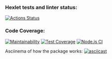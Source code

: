 ### Hexlet tests and linter status:
[![Actions Status](https://github.com/elena-mb/frontend-project-lvl2/workflows/hexlet-check/badge.svg)](https://github.com/elena-mb/frontend-project-lvl2/actions)

### Code Coverage:
[![Maintainability](https://api.codeclimate.com/v1/badges/a99a88d28ad37a79dbf6/maintainability)](https://codeclimate.com/github/codeclimate/codeclimate/maintainability)
[![Test Coverage](https://api.codeclimate.com/v1/badges/a99a88d28ad37a79dbf6/test_coverage)](https://codeclimate.com/github/codeclimate/codeclimate/test_coverage)
[![Node.js CI](https://github.com/elena-mb/frontend-project-lvl2/actions/workflows/github-actions.yml/badge.svg)](https://github.com/elena-mb/frontend-project-lvl2/actions)

Asciinema of how the package works:
[![asciicast](https://asciinema.org/a/BP7Ist8tiRSDXuzmEuOZew5oc.svg)](https://asciinema.org/a/BP7Ist8tiRSDXuzmEuOZew5oc)
